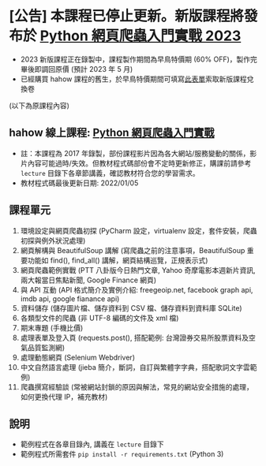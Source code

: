 # [公告] 本課程已停止更新。新版課程將發布於 [Python 網頁爬蟲入門實戰 2023](https://compthinking.dev/courses/py-web-scraping) 
* 2023 新版課程正在錄製中，課程製作期間為早鳥特價期 (60% OFF)，製作完畢後即調回原價 (預計 2023 年 5 月)
* 已經購買 hahow 課程的舊生，於早鳥特價期間可填寫[此表單](https://forms.gle/qiHPMsT4dBHizrm3A)索取新版課程兌換卷

(以下為原課程內容)

## hahow 線上課程: [Python 網頁爬蟲入門實戰](https://hahow.in/cr/python-web-crawler)

* 註：本課程為 2017 年錄製，部份課程影片因為各大網站/服務變動的關係，影片內容可能過時/失效。但教材程式碼部份會不定時更新修正，購課前請參考 `lecture` 目錄下各章節講義，確認教材符合您的學習需求。
* 教材程式碼最後更新日期: 2022/01/05

## 課程單元

1. 環境設定與網頁爬蟲初探 (PyCharm 設定，virtualenv 設定，套件安裝，爬蟲初探與例外狀況處理)
2. 網頁解構與 BeautifulSoup 講解 (寫爬蟲之前的注意事項，BeautifulSoup 重要功能如 find(), find_all() 講解，網頁結構巡覽，正規表示式)
3. 網頁爬蟲範例實戰 (PTT 八卦版今日熱門文章, Yahoo 奇摩電影本週新片資訊, 兩大報當日焦點新聞, Google Finance 網頁)
4. 與 API 互動 (API 格式簡介及實例介紹: freegeoip.net, facebook graph api, imdb api, google fianance api)
5. 資料儲存 (儲存圖片檔、儲存資料到 CSV 檔、儲存資料到資料庫 SQLite)
6. 各類型文件的爬蟲 (非 UTF-8 編碼的文件及 xml 檔)
7. 期末專題 (手機比價)
8. 處理表單及登入頁 (requests.post(), 搭配範例: 台灣證券交易所股票資料及空氣品質監測網)
9. 處理動態網頁 (Selenium Webdriver)
10. 中文自然語言處理 (jieba 簡介，斷詞，自訂與繁體字字典，搭配歌詞文字雲範例)
11. 爬蟲撰寫經驗談 (常被網站封鎖的原因與解法，常見的網站安全措施的處理，如何更換代理 IP，補充教材)

## 說明

* 範例程式在各章目錄內, 講義在 `lecture` 目錄下
* 範例程式所需套件 `pip install -r requirements.txt` (Python 3)
 
